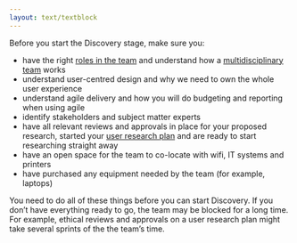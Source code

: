 ```yaml
---
layout: text/textblock
---
```


Before you start the Discovery stage, make sure you:
- have the right [roles in the team](starting-team/roles) and understand how a [multidisciplinary team](starting-team/multidisciplinary-team) works
- understand user-centred design and why we need to own the whole user experience
- understand agile delivery and how you will do budgeting and reporting when using agile
- identify stakeholders and subject matter experts
- have all relevant reviews and approvals in place for your proposed research, started your [user research plan](user-reasearch/[planning-user-research) and are ready to start researching straight away
- have an open space for the team to co-locate with wifi, IT systems and printers
- have purchased any equipment needed by the team (for example, laptops)

You need to do all of these things before you can start Discovery. If you don’t have everything ready to go, the team may be blocked for a long time. For example, ethical reviews and approvals on a user research plan might take several sprints of the the team’s time.

